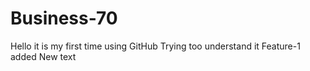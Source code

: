 # Business-70
Hello it is my first time using GitHub
Trying too understand it
Feature-1 added
New text